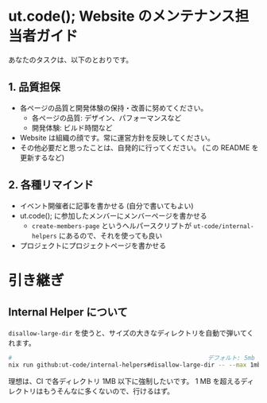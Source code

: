# ut.code(); Website のメンテナンス担当者ガイド

あなたのタスクは、以下のとおりです。

## 1. 品質担保

- 各ページの品質と開発体験の保持・改善に努めてください。
  - 各ページの品質: デザイン、パフォーマンスなど
  - 開発体験: ビルド時間など
- Website は組織の顔です。常に運営方針を反映してください。
- その他必要だと思ったことは、自発的に行ってください。 (この README を更新するなど)

## 2. 各種リマインド

- イベント開催者に記事を書かせる (自分で書いてもよい)
- ut.code(); に参加したメンバーにメンバーページを書かせる
  - `create-members-page` というヘルパースクリプトが `ut-code/internal-helpers` にあるので、それを使っても良い
- プロジェクトにプロジェクトページを書かせる

# 引き継ぎ

## Internal Helper について

`disallow-large-dir` を使うと、サイズの大きなディレクトリを自動で弾いてくれます。

```sh
#                                                       デフォルト: 5mb contents/[group]/[year]/[article]
nix run github:ut-code/internal-helpers#disallow-large-dir -- --max 1mb contents/*/*/*
```

理想は、CI で各ディレクトリ 1MB 以下に強制したいです。 1 MB を超えるディレクトリはもうそんなに多くないので、行けるはず。
